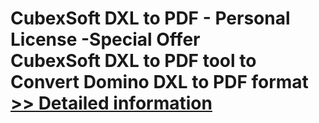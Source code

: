 # CubexSoft DXL to PDF - Personal License -Special Offer<br />CubexSoft DXL to PDF tool to Convert Domino DXL to PDF format<br />[>> Detailed information](https://secure.shareit.com/shareit/product.html?productid=300799646&affiliateid=200057808)